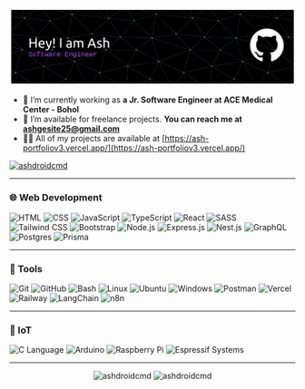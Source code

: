 ![github-header-banner](./github-header-banner.png)

- 💼 I’m currently working as **a Jr. Software Engineer at ACE Medical Center - Bohol**
- 🤝 I’m available for freelance projects. **You can reach me at ashgesite25@gmail.com**
- 👨‍💻 All of my projects are available at [https://ash-portfoliov3.vercel.app/](https://ash-portfoliov3.vercel.app/)

<p align="left">
  <a href="https://github.com/ryo-ma/github-profile-trophy">
    <img src="https://github-profile-trophy.vercel.app/?username=ashdroidcmd&theme=tokyonight" alt="ashdroidcmd" />
  </a>
</p>

---

### 🌐 Web Development
<p align="left">
  <img src="https://res.cloudinary.com/dmkri61cj/image/upload/v1749645466/html_dit32q.png" alt="HTML" width="40" height="40"/>
  <img src="https://res.cloudinary.com/dmkri61cj/image/upload/v1749645490/css_wetafm.png" alt="CSS" width="40" height="40"/>
  <img src="https://res.cloudinary.com/dmkri61cj/image/upload/v1749645467/js_qgtoxu.png" alt="JavaScript" width="40" height="40"/>
  <img src="https://res.cloudinary.com/dmkri61cj/image/upload/v1755781809/typescript_gx6ce7.png" alt="TypeScript" width="40" height="40"/>
  <img src="https://res.cloudinary.com/dmkri61cj/image/upload/v1749645477/react_wxsvsx.png" alt="React" width="40" height="40"/>
  <img src="https://res.cloudinary.com/dmkri61cj/image/upload/v1749645486/sass_bygxe3.png" alt="SASS" width="40" height="40"/>
  <img src="https://res.cloudinary.com/dmkri61cj/image/upload/v1749645481/tailwind_bicv0y.png" alt="Tailwind CSS" width="40" height="40"/>
  <img src="https://res.cloudinary.com/dmkri61cj/image/upload/v1749645470/bootstrap_khsmse.png" alt="Bootstrap" width="40" height="40"/>
  <img src="https://res.cloudinary.com/dmkri61cj/image/upload/v1752997567/node_yoadjr.png" alt="Node.js" width="40" height="40"/>
  <img src="https://res.cloudinary.com/dmkri61cj/image/upload/v1756641733/express_jlapgs.png" alt="Express.js" width="40" height="40"/>
  <img src="https://res.cloudinary.com/dmkri61cj/image/upload/v1752997567/nestjs_yvnui5.png" alt="Nest.js" width="40" height="40"/>
  <img src="https://res.cloudinary.com/dmkri61cj/image/upload/v1756640301/graphql_i6qout.png" alt="GraphQL" width="40" height="40"/>
  <img src="https://res.cloudinary.com/dmkri61cj/image/upload/v1752997567/postgres_uewc0s.png" alt="Postgres" width="40" height="40"/>
  <img src="https://res.cloudinary.com/dmkri61cj/image/upload/v1752997593/prisma_wrzimb.png" alt="Prisma" width="40" height="40"/>
</p>

---

### 🧰 Tools
<p align="left">
  <img src="https://res.cloudinary.com/dmkri61cj/image/upload/v1749645483/git_kh2wnh.png" alt="Git" width="40" height="40"/>
  <img src="https://res.cloudinary.com/dmkri61cj/image/upload/v1749645465/github_keabr3.png" alt="GitHub" width="40" height="40"/>
  <img src="https://res.cloudinary.com/dmkri61cj/image/upload/v1756640301/bash_sox5wb.png" alt="Bash" width="40" height="40"/>
  <img src="https://res.cloudinary.com/dmkri61cj/image/upload/v1752997567/linux_urczss.png" alt="Linux" width="40" height="40"/>
  <img src="https://res.cloudinary.com/dmkri61cj/image/upload/v1752997597/ubuntu_eepi6n.png" alt="Ubuntu" width="40" height="40"/>
  <img src="https://res.cloudinary.com/dmkri61cj/image/upload/v1756641733/windows_ufqohy.png" alt="Windows" width="40" height="40"/>
  <img src="https://res.cloudinary.com/dmkri61cj/image/upload/v1752997568/postman_zkamj7.png" alt="Postman" width="40" height="40"/>
  <img src="https://res.cloudinary.com/dmkri61cj/image/upload/v1752999045/vercel_kxsbyg.png" alt="Vercel" width="40" height="40"/>
  <img src="https://res.cloudinary.com/dmkri61cj/image/upload/v1752999045/railway_janmak.png" alt="Railway" width="40" height="40"/>
  <img src="https://res.cloudinary.com/dmkri61cj/image/upload/v1759927255/langchain_cdlqgh.png" alt="LangChain" width="40" height="40"/>
  <img src="https://res.cloudinary.com/dmkri61cj/image/upload/v1753007784/n8n_dzuzps.png" alt="n8n" width="40" height="40"/>
</p>

---

### 🤖 IoT
<p align="left">
  <img src="https://res.cloudinary.com/dmkri61cj/image/upload/v1753007784/c_r0sg86.png" alt="C Language" width="40" height="40"/>
  <img src="https://res.cloudinary.com/dmkri61cj/image/upload/v1753007784/arduino_dm9vic.png" alt="Arduino" width="40" height="40"/>
  <img src="https://res.cloudinary.com/dmkri61cj/image/upload/v1755781809/raspberrypi_ibmo8u.png" alt="Raspberry Pi" width="40" height="40"/>
  <img src="https://res.cloudinary.com/dmkri61cj/image/upload/v1753007784/esp32_mtb0i6.png" alt="Espressif Systems" width="40" height="40"/>
</p>

---

<p align="center">
  <img src="https://github-readme-stats.vercel.app/api?username=ashdroidcmd&show_icons=true&locale=en&theme=nightowl" alt="ashdroidcmd" />
  <img src="https://github-readme-streak-stats.herokuapp.com/?user=ashdroidcmd&theme=nightowl" alt="ashdroidcmd" />
</p>
